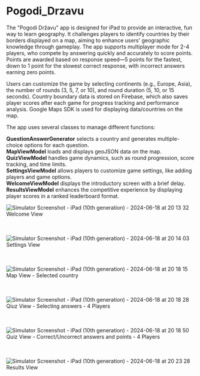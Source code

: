 # Pogodi_Drzavu

The "Pogodi Državu" app is designed for iPad to provide an interactive, fun way to learn geography. It challenges players to identify countries by their borders displayed on a map, aiming to enhance users' geographic knowledge through gameplay. The app supports multiplayer mode for 2-4 players, who compete by answering quickly and accurately to score points. Points are awarded based on response speed—5 points for the fastest, down to 1 point for the slowest correct response, with incorrect answers earning zero points.

Users can customize the game by selecting continents (e.g., Europe, Asia), the number of rounds (3, 5, 7, or 10), and round duration (5, 10, or 15 seconds). Country boundary data is stored on Firebase, which also saves player scores after each game for progress tracking and performance analysis. Google Maps SDK is used for displaying data/countries on the map.

The app uses several classes to manage different functions:

**QuestionAnswerGenerator** selects a country and generates multiple-choice options for each question. <br/>
**MapViewModel** loads and displays geoJSON data on the map. <br/>
**QuizViewModel** handles game dynamics, such as round progression, score tracking, and time limits. <br/>
**SettingsViewModel** allows players to customize game settings, like adding players and game options. <br/>
**WelcomeViewModel** displays the introductory screen with a brief delay. <br/>
**ResultsViewModel** enhances the competitive experience by displaying player scores in a ranked leaderboard format. <br/>

![Simulator Screenshot - iPad (10th generation) - 2024-06-18 at 20 13 32](https://github.com/user-attachments/assets/0d312e61-3153-405a-a7db-f3d06dc6852c)
Welcome View
<br/> <br/> <br/>

![Simulator Screenshot - iPad (10th generation) - 2024-06-18 at 20 14 03](https://github.com/user-attachments/assets/9e7eacc8-fd36-4f4a-abfd-b9233923df1f)
Settings View
<br/> <br/> <br/>

![Simulator Screenshot - iPad (10th generation) - 2024-06-18 at 20 18 15](https://github.com/user-attachments/assets/8b136771-d748-4015-9907-4df9f0d554d7)
Map View - Selected country
<br/> <br/> <br/>

![Simulator Screenshot - iPad (10th generation) - 2024-06-18 at 20 18 28](https://github.com/user-attachments/assets/696da9c0-b3d5-4a4c-a202-233d19cd09dd)
Qiuz View - Selecting answers - 4 Players
<br/> <br/> <br/>

![Simulator Screenshot - iPad (10th generation) - 2024-06-18 at 20 18 50](https://github.com/user-attachments/assets/22a4f11a-8e8b-4fdd-917f-4ba2fc7eface)
Quiz View - Correct/Uncorrect answers and points - 4 Players
<br/> <br/> <br/>

![Simulator Screenshot - iPad (10th generation) - 2024-06-18 at 20 23 28](https://github.com/user-attachments/assets/23862f7c-fc79-40ca-8594-866d9a4fc8ae)
Results View
<br/> <br/> <br/>

